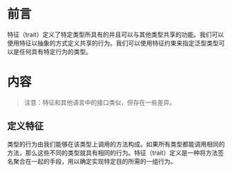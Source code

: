 # 前言

特征（trait）定义了特定类型所具有的并且可以与其他类型共享的功能。我们可以使用特征以抽象的方式定义共享的行为。我们可以使用特征约束来指定泛型类型可以是任何具有特定行为的类型。



# 内容

>注意：特征和其他语言中的接口类似，但存在一些差异。

## 定义特征

类型的行为由我们能够在该类型上调用的方法构成。如果所有类型都能调用相同的方法，那么这些不同的类型就具有相同的行为。特征（trait）定义是一种将方法签名聚合在一起的手段，用以确定实现特定目的所需的一组行为。
